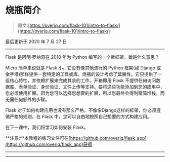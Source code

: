 # 烧瓶简介

> 原文:[https://overiq.com/flask-101/intro-to-flask/](https://overiq.com/flask-101/intro-to-flask/)

最后更新于 2020 年 7 月 27 日

* * *

Flask 是阿明·罗纳奇在 2010 年为 Python 编写的一个微框架。微是什么意思？

Micro 简单来说就是 Flask 小。它没有像其他流行的 Python 框架(如 Django 或金字塔)那样提供一套特定的工具或库。烧瓶的设计考虑了延展性。它只提供了一组核心特性，并依赖扩展来完成其余的工作。开箱即用 Flask 不提供任何访问数据库、表单验证、身份验证、文件上传等支持。要将这些功能添加到您的应用中，您必须使用扩展。因为您可以选择您想要的扩展，所以您最终会得到精简堆栈，而无需任何额外的步骤。

Flask 对于如何构建应用也没有那么严格。不像像Django这样的框架，你必须遵循严格的规则。在 Flask 中，您可以自由地按照自己想要的方式构建应用。

在下一课中，我们将学习如何安装 Flask。

**注意:**本教程的练习文件可在[https://github.com/overiq/flask_app](https://github.com/overiq/flask_app)获得

* * *

* * *